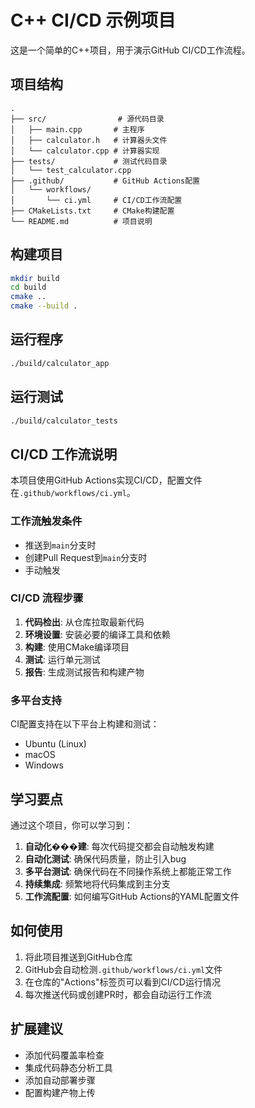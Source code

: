# C++ CI/CD 示例项目

这是一个简单的C++项目，用于演示GitHub CI/CD工作流程。

## 项目结构

```
.
├── src/                # 源代码目录
│   ├── main.cpp       # 主程序
│   ├── calculator.h   # 计算器头文件
│   └── calculator.cpp # 计算器实现
├── tests/             # 测试代码目录
│   └── test_calculator.cpp
├── .github/           # GitHub Actions配置
│   └── workflows/
│       └── ci.yml     # CI/CD工作流配置
├── CMakeLists.txt     # CMake构建配置
└── README.md          # 项目说明
```

## 构建项目

```bash
mkdir build
cd build
cmake ..
cmake --build .
```

## 运行程序

```bash
./build/calculator_app
```

## 运行测试

```bash
./build/calculator_tests
```

## CI/CD 工作流说明

本项目使用GitHub Actions实现CI/CD，配置文件在`.github/workflows/ci.yml`。

### 工作流触发条件
- 推送到`main`分支时
- 创建Pull Request到`main`分支时
- 手动触发

### CI/CD 流程步骤

1. **代码检出**: 从仓库拉取最新代码
2. **环境设置**: 安装必要的编译工具和依赖
3. **构建**: 使用CMake编译项目
4. **测试**: 运行单元测试
5. **报告**: 生成测试报告和构建产物

### 多平台支持

CI配置支持在以下平台上构建和测试：
- Ubuntu (Linux)
- macOS
- Windows

## 学习要点

通过这个项目，你可以学习到：

1. **自动化���建**: 每次代码提交都会自动触发构建
2. **自动化测试**: 确保代码质量，防止引入bug
3. **多平台测试**: 确保代码在不同操作系统上都能正常工作
4. **持续集成**: 频繁地将代码集成到主分支
5. **工作流配置**: 如何编写GitHub Actions的YAML配置文件

## 如何使用

1. 将此项目推送到GitHub仓库
2. GitHub会自动检测`.github/workflows/ci.yml`文件
3. 在仓库的"Actions"标签页可以看到CI/CD运行情况
4. 每次推送代码或创建PR时，都会自动运行工作流

## 扩展建议

- 添加代码覆盖率检查
- 集成代码静态分析工具
- 添加自动部署步骤
- 配置构建产物上传
